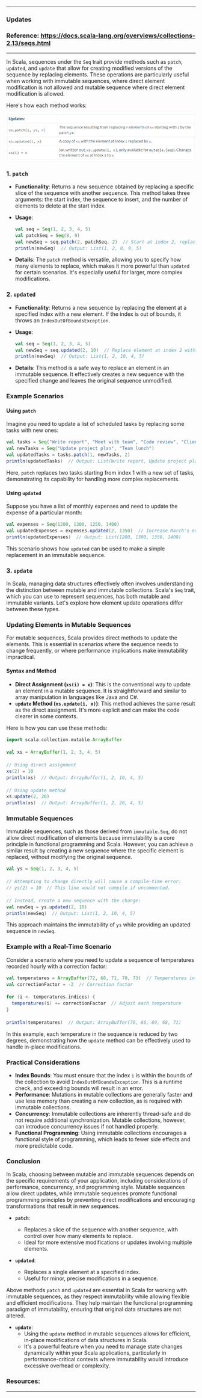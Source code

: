 
---

### Updates

### Reference: <https://docs.scala-lang.org/overviews/collections-2.13/seqs.html>

---

In Scala, sequences under the `Seq` trait provide methods such as `patch`, `updated`, and `update` that allow for creating modified versions of the sequence by replacing elements. These operations are particularly useful when working with immutable sequences, where direct element modification is not allowed and mutable sequence where direct element modification is allowed. 

Here's how each method works:

![Updates](updates.png "Updates")

### 1. `patch`

- **Functionality**: Returns a new sequence obtained by replacing a specific slice of the sequence with another sequence. This method takes three arguments: the start index, the sequence to insert, and the number of elements to delete at the start index.
- **Usage**:
  ```scala
  val seq = Seq(1, 2, 3, 4, 5)
  val patchSeq = Seq(8, 9)
  val newSeq = seq.patch(2, patchSeq, 2)  // Start at index 2, replace 2 elements with patchSeq
  println(newSeq)  // Output: List(1, 2, 8, 9, 5)
  ```

- **Details**: The `patch` method is versatile, allowing you to specify how many elements to replace, which makes it more powerful than `updated` for certain scenarios. It's especially useful for larger, more complex modifications.

### 2. `updated`

- **Functionality**: Returns a new sequence by replacing the element at a specified index with a new element. If the index is out of bounds, it throws an `IndexOutOfBoundsException`.
- **Usage**:
  ```scala
  val seq = Seq(1, 2, 3, 4, 5)
  val newSeq = seq.updated(2, 10)  // Replace element at index 2 with 10
  println(newSeq)  // Output: List(1, 2, 10, 4, 5)
  ```

- **Details**: This method is a safe way to replace an element in an immutable sequence. It effectively creates a new sequence with the specified change and leaves the original sequence unmodified.

### Example Scenarios

#### Using `patch`

Imagine you need to update a list of scheduled tasks by replacing some tasks with new ones:

```scala
val tasks = Seq("Write report", "Meet with team", "Code review", "Client meeting")
val newTasks = Seq("Update project plan", "Team lunch")
val updatedTasks = tasks.patch(1, newTasks, 2)
println(updatedTasks)  // Output: List(Write report, Update project plan, Team lunch, Client meeting)
```

Here, `patch` replaces two tasks starting from index 1 with a new set of tasks, demonstrating its capability for handling more complex replacements.

#### Using `updated`

Suppose you have a list of monthly expenses and need to update the expense of a particular month:

```scala
val expenses = Seq(1200, 1300, 1250, 1400)
val updatedExpenses = expenses.updated(2, 1350)  // Increase March's expense
println(updatedExpenses)  // Output: List(1200, 1300, 1350, 1400)
```

This scenario shows how `updated` can be used to make a simple replacement in an immutable sequence.

### 3. `update`

In Scala, managing data structures effectively often involves understanding the distinction between mutable and immutable collections. Scala's `Seq` trait, which you can use to represent sequences, has both mutable and immutable variants. Let's explore how element update operations differ between these types.

### Updating Elements in Mutable Sequences

For mutable sequences, Scala provides direct methods to update the elements. This is essential in scenarios where the sequence needs to change frequently, or where performance implications make immutability impractical.

#### Syntax and Method

- **Direct Assignment (`xs(i) = x`)**: This is the conventional way to update an element in a mutable sequence. It is straightforward and similar to array manipulation in languages like Java and C#.
- **`update` Method (`xs.update(i, x)`)**: This method achieves the same result as the direct assignment. It's more explicit and can make the code clearer in some contexts.

Here is how you can use these methods:

```scala
import scala.collection.mutable.ArrayBuffer

val xs = ArrayBuffer(1, 2, 3, 4, 5)

// Using direct assignment
xs(2) = 10
println(xs)  // Output: ArrayBuffer(1, 2, 10, 4, 5)

// Using update method
xs.update(2, 20)
println(xs)  // Output: ArrayBuffer(1, 2, 20, 4, 5)
```

### Immutable Sequences

Immutable sequences, such as those derived from `immutable.Seq`, do not allow direct modification of elements because immutability is a core principle in functional programming and Scala. However, you can achieve a similar result by creating a new sequence where the specific element is replaced, without modifying the original sequence.

```scala
val ys = Seq(1, 2, 3, 4, 5)

// Attempting to change directly will cause a compile-time error:
// ys(2) = 10  // This line would not compile if uncommented.

// Instead, create a new sequence with the change:
val newSeq = ys.updated(2, 10)
println(newSeq)  // Output: List(1, 2, 10, 4, 5)
```

This approach maintains the immutability of `ys` while providing an updated sequence in `newSeq`.

### Example with a Real-Time Scenario

Consider a scenario where you need to update a sequence of temperatures recorded hourly with a correction factor:

```scala
val temperatures = ArrayBuffer(72, 68, 71, 70, 73)  // Temperatures in Fahrenheit
val correctionFactor = -2  // Correction factor

for (i <- temperatures.indices) {
  temperatures(i) += correctionFactor  // Adjust each temperature
}

println(temperatures)  // Output: ArrayBuffer(70, 66, 69, 68, 71)
```

In this example, each temperature in the sequence is reduced by two degrees, demonstrating how the `update` method can be effectively used to handle in-place modifications.

### Practical Considerations

- **Index Bounds**: You must ensure that the index `i` is within the bounds of the collection to avoid `IndexOutOfBoundsException`. This is a runtime check, and exceeding bounds will result in an error.
- **Performance**: Mutations in mutable collections are generally faster and use less memory than creating a new collection, as is required with immutable collections.
- **Concurrency**: Immutable collections are inherently thread-safe and do not require additional synchronization. Mutable collections, however, can introduce concurrency issues if not handled properly.
- **Functional Programming**: Using immutable collections encourages a functional style of programming, which leads to fewer side effects and more predictable code.

### Conclusion

In Scala, choosing between mutable and immutable sequences depends on the specific requirements of your application, including considerations of performance, concurrency, and programming style. Mutable sequences allow direct updates, while immutable sequences promote functional programming principles by preventing direct modifications and encouraging transformations that result in new sequences.

- **`patch`**:
    - Replaces a slice of the sequence with another sequence, with control over how many elements to replace.
    - Ideal for more extensive modifications or updates involving multiple elements.


- **`updated`**:
    - Replaces a single element at a specified index.
    - Useful for minor, precise modifications in a sequence.

Above methods `patch` and `updated` are essential in Scala for working with immutable sequences, as they respect immutability while allowing flexible and efficient modifications. They help maintain the functional programming paradigm of immutability, ensuring that original data structures are not altered.

- **`update`**:
    - Using the `update` method in mutable sequences allows for efficient, in-place modifications of data structures in Scala.
    - It's a powerful feature when you need to manage state changes dynamically within your Scala applications, particularly in performance-critical contexts where immutability would introduce excessive overhead or complexity.

### Resources:

---